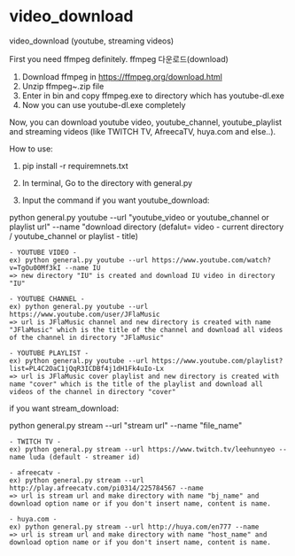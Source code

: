 # video_download
video_download (youtube, streaming videos)


First you need ffmpeg definitely.
ffmpeg 다운로드(download)
1. Download ffmpeg in https://ffmpeg.org/download.html
2. Unzip ffmpeg~.zip file
3. Enter in bin and copy ffmpeg.exe to directory which has youtube-dl.exe
4. Now you can use youtube-dl.exe completely

Now, you can download youtube video, youtube_channel, youtube_playlist and streaming videos (like TWITCH TV, AfreecaTV, huya.com and else..).


How to use:

1. pip install -r requiremnets.txt

2. In terminal, Go to the directory with general.py

3. Input the command
  if you want youtube_download:
   
  python general.py youtube --url "youtube_video or youtube_channel or playlist url" --name "download directory 
                                                      (defalut= video - current directory / youtube_channel or playlist - title)
                                                                                              
    - YOUTUBE VIDEO -
    ex) python general.py youtube --url https://www.youtube.com/watch?v=TgOu00Mf3kI --name IU
    => new directory "IU" is created and download IU video in directory "IU"

    - YOUTUBE CHANNEL -
    ex) python general.py youtube --url https://www.youtube.com/user/JFlaMusic
    => url is JFlaMusic channel and new directory is created with name "JFlaMusic" which is the title of the channel and download all videos of the channel in directory "JFlaMusic"

    - YOUTUBE PLAYLIST -
    ex) python general.py youtube --url https://www.youtube.com/playlist?list=PL4C2OaC1jQqR3ICDBf4j1dH1Fk4uIo-Lx
    => url is JFlaMusic cover playlist and new directory is created with name "cover" which is the title of the playlist and download all videos of the channel in directory "cover"
  
  
  if you want stream_download:
  
   python general.py stream --url "stream url" --name "file_name"

    - TWITCH TV -
    ex) python general.py stream --url https://www.twitch.tv/leehunnyeo --name luda (default - streamer id)
    
    - afreecatv -
    ex) python general.py stream --url http://play.afreecatv.com/pi0314/225784567 --name 
    => url is stream url and make directory with name "bj_name" and download option name or if you don't insert name, content is name.
    
    - huya.com -
    ex) python general.py stream --url http://huya.com/en777 --name 
    => url is stream url and make directory with name "host_name" and download option name or if you don't insert name, content is name.
